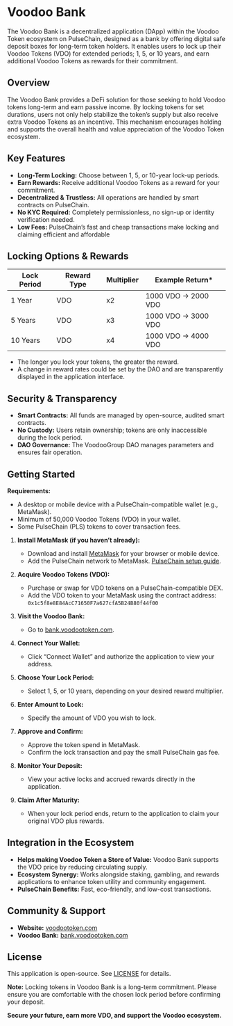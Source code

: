 # Voodoo Bank

The Voodoo Bank is a decentralized application (DApp) within the Voodoo Token ecosystem on PulseChain, designed as a bank by offering digital safe deposit boxes for long-term token holders. It enables users to lock up their Voodoo Tokens (VDO) for extended periods; 1, 5, or 10 years, and earn additional Voodoo Tokens as rewards for their commitment.

## Overview

The Voodoo Bank provides a DeFi solution for those seeking to hold Voodoo tokens long-term and earn passive income. By locking tokens for set durations, users not only help stabilize the token’s supply but also receive extra Voodoo Tokens as an incentive. This mechanism encourages holding and supports the overall health and value appreciation of the Voodoo Token ecosystem.

## Key Features

- **Long-Term Locking:** Choose between 1, 5, or 10-year lock-up periods.
- **Earn Rewards:** Receive additional Voodoo Tokens as a reward for your commitment.
- **Decentralized & Trustless:** All operations are handled by smart contracts on PulseChain.
- **No KYC Required:** Completely permissionless, no sign-up or identity verification needed.
- **Low Fees:** PulseChain’s fast and cheap transactions make locking and claiming efficient and affordable

## Locking Options & Rewards


| Lock Period | Reward Type | Multiplier | Example Return*           |
|-------------|-------------|------------|---------------------------|
| 1 Year      | VDO         | x2         | 1000 VDO → 2000 VDO       |
| 5 Years     | VDO         | x3         | 1000 VDO → 3000 VDO       |
| 10 Years    | VDO         | x4         | 1000 VDO → 4000 VDO       |


- The longer you lock your tokens, the greater the reward.
- A change in reward rates could be set by the DAO and are transparently displayed in the application interface.

## Security & Transparency

- **Smart Contracts:** All funds are managed by open-source, audited smart contracts.
- **No Custody:** Users retain ownership; tokens are only inaccessible during the lock period.
- **DAO Governance:** The VoodooGroup DAO manages parameters and ensures fair operation.

## Getting Started

**Requirements:**
- A desktop or mobile device with a PulseChain-compatible wallet (e.g., MetaMask).
- Minimum of 50,000 Voodoo Tokens (VDO) in your wallet.
- Some PulseChain (PLS) tokens to cover transaction fees.


1. **Install MetaMask (if you haven’t already):**
   - Download and install [MetaMask](https://metamask.io/) for your browser or mobile device.
   - Add the PulseChain network to MetaMask. [PulseChain setup guide](https://docs.pulsechain.com/using-pulsechain/metamask-setup).

2. **Acquire Voodoo Tokens (VDO):**
   - Purchase or swap for VDO tokens on a PulseChain-compatible DEX.
   - Add the VDO token to your MetaMask using the contract address:  
     `0x1c5f8e8E84AcC71650F7a627cfA5B24B80f44f00`

3. **Visit the Voodoo Bank:**
   - Go to [bank.voodootoken.com](https://bank.voodootoken.com).

4. **Connect Your Wallet:**
   - Click “Connect Wallet” and authorize the application to view your address.

5. **Choose Your Lock Period:**
   - Select 1, 5, or 10 years, depending on your desired reward multiplier.

6. **Enter Amount to Lock:**
   - Specify the amount of VDO you wish to lock.

7. **Approve and Confirm:**
   - Approve the token spend in MetaMask.
   - Confirm the lock transaction and pay the small PulseChain gas fee.

8. **Monitor Your Deposit:**
   - View your active locks and accrued rewards directly in the application.

9. **Claim After Maturity:**
   - When your lock period ends, return to the application to claim your original VDO plus rewards.

## Integration in the Ecosystem

- **Helps making Voodoo Token a Store of Value:** Voodoo Bank supports the VDO price by reducing circulating supply.
- **Ecosystem Synergy:** Works alongside staking, gambling, and rewards applications to enhance token utility and community engagement.
- **PulseChain Benefits:** Fast, eco-friendly, and low-cost transactions.

## Community & Support

- **Website:** [voodootoken.com](https://www.voodootoken.com)
- **Voodoo Bank:** [bank.voodootoken.com](bank.voodootoken.com)

## License

This application is open-source. See [LICENSE](LICENSE) for details.

**Note:** Locking tokens in Voodoo Bank is a long-term commitment. Please ensure you are comfortable with the chosen lock period before confirming your deposit.

**Secure your future, earn more VDO, and support the Voodoo ecosystem.**
